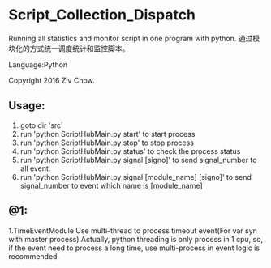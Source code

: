 # Script_Collection_Dispatch
Running all statistics and monitor script in one program with python. 通过模块化的方式统一调度统计和监控脚本。

Language:Python

Copyright 2016 Ziv Chow.

Usage:
------
1. goto dir 'src'
2. run 'python ScriptHubMain.py start' to start process
3. run 'python ScriptHubMain.py stop' to stop process
4. run 'python ScriptHubMain.py status' to check the process status
5. run 'python ScriptHubMain.py signal [signo]' to send signal_number to all event.
6. run 'python ScriptHubMain.py signal [module_name] [signo]' to send signal_number to event which name is [module_name]

@1:
-----
1.TimeEventModule Use multi-thread to process timeout event(For var syn with master process).Actually, python threading is only process in 1 cpu, so, if the event need to process a long time, use multi-process in event logic is recommended.
